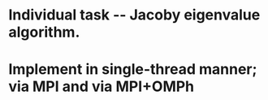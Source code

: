 # Individual task -- Jacoby eigenvalue algorithm.
# Implement in single-thread manner; via MPI and via MPI+OMPh
